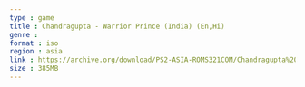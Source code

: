 ```yaml
---
type : game
title : Chandragupta - Warrior Prince (India) (En,Hi)
genre : 
format : iso
region : asia
link : https://archive.org/download/PS2-ASIA-ROMS321COM/Chandragupta%20-%20Warrior%20Prince%20%28India%29%20%28En%2CHi%29.7z
size : 385MB
---
```

